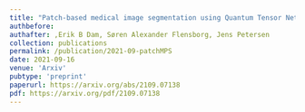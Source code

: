```yaml
---
title: "Patch-based medical image segmentation using Quantum Tensor Networks"
authbefore: 
authafter: ,Erik B Dam, Søren Alexander Flensborg, Jens Petersen
collection: publications
permalink: /publication/2021-09-patchMPS
date: 2021-09-16
venue: 'Arxiv'
pubtype: 'preprint'
paperurl: https://arxiv.org/abs/2109.07138
pdf: https://arxiv.org/pdf/2109.07138
---
```

